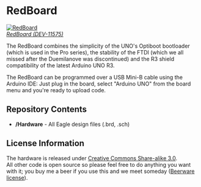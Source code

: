 RedBoard
============================

[![RedBoard](https://dlnmh9ip6v2uc.cloudfront.net/images/products/1/1/5/7/5/11575-01_medium.jpg)  
*RedBoard (DEV-11575)*](https://www.sparkfun.com/products/11575)

The RedBoard combines the simplicity of the UNO's Optiboot bootloader (which is used in the Pro series), the stability of the FTDI (which we all missed after the Duemilanove was discontinued) and the R3 shield compatibility of the latest Arduino UNO R3.

The RedBoard can be programmed over a USB Mini-B cable using the Arduino IDE: Just plug in the board, select "Arduino UNO" from the board menu and you're ready to upload code.

Repository Contents
-------------------
* **/Hardware** - All Eagle design files (.brd, .sch)


License Information
-------------------
The hardware is released under [Creative Commons Share-alike 3.0](http://creativecommons.org/licenses/by-sa/3.0/).  
All other code is open source so please feel free to do anything you want with it; you buy me a beer if you use this and we meet someday ([Beerware license](http://en.wikipedia.org/wiki/Beerware)).

